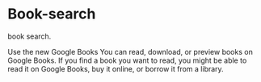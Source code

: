 # Book-search
book search.

Use the new Google Books
You can read, download, or preview books on Google Books.
If you find a book you want to read, you might be able to read it on Google Books, buy it online, or borrow it from a library.
